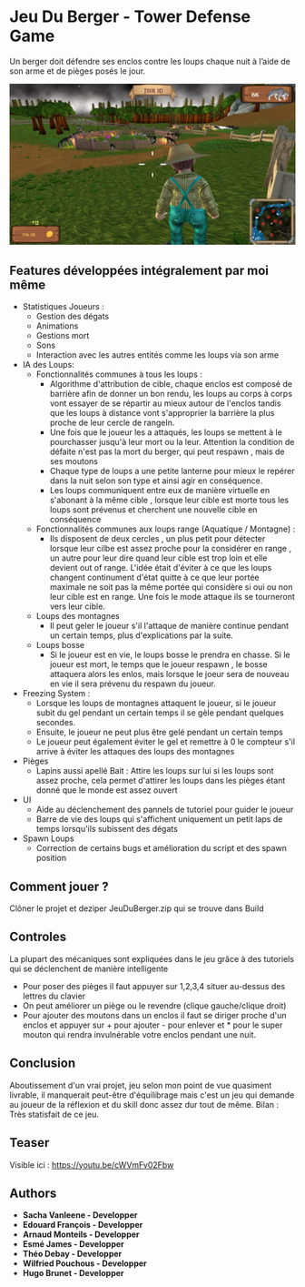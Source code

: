 # Jeu Du Berger - Tower Defense Game
Un berger doit défendre ses enclos contre les loups chaque nuit à l’aide de son arme et de pièges posés le jour.

![A screenshot](screenshot.png)




## Features développées intégralement par moi même 
- Statistiques Joueurs : 
	- Gestion des dégats
	- Animations
	- Gestions mort
  - Sons
  - Interaction avec les autres entités comme les loups via son arme
- IA des Loups:
  - Fonctionnalités communes à tous les loups : 
    - Algorithme d'attribution de cible, chaque enclos est composé de barrière afin de donner un bon rendu, les loups au corps à corps 
    vont essayer de se répartir au mieux autour de l'enclos tandis que les loups à distance vont s'approprier la barrière la plus
    proche de leur cercle de rangeIn.
    - Une fois que le joueur les a attaqués, les loups se mettent à le pourchasser jusqu'à leur mort ou la leur. Attention la condition de défaite n'est pas la mort du berger, qui peut respawn , mais de ses moutons
    - Chaque type de loups a une petite lanterne pour mieux le repérer dans la nuit selon son type et ainsi agir en conséquence.
    - Les loups communiquent entre eux de manière virtuelle en s'abonant à la même cible , lorsque leur cible est morte tous les loups
    sont prévenus et cherchent une nouvelle cible en conséquence
  - Fonctionnalités communes aux loups range (Aquatique / Montagne) :
    - Ils disposent de deux cercles , un plus petit pour détecter lorsque leur cilbe est assez proche pour la considérer en range
    , un autre pour leur dire quand leur cible est trop loin et elle devient out of range. L'idée était d'éviter à ce que les loups
    changent continument d'état quitte à ce que leur portée maximale ne soit pas la même portée qui considère si oui ou non leur 
    cible est en range. Une fois le mode attaque ils se tourneront vers leur cible.
  - Loups des montagnes
    - Il peut geler le joueur s'il l'attaque de manière continue pendant un certain temps, plus d'explications par la suite.
  - Loups bosse
    - Si le joueur est en vie, le loups bosse le prendra en chasse. Si le joueur est mort, le temps que le joueur respawn , le bosse attaquera alors les enlos, mais lorsque le joeur sera de nouveau en vie il sera prévenu du respawn du joueur.
- Freezing System : 
  - Lorsque les loups de montagnes attaquent le joueur, si le joueur subit du gel pendant un certain temps il se gèle pendant quelques secondes.
  - Ensuite, le joueur ne peut plus être gelé pendant un certain temps
  - Le joueur peut également éviter le gel et remettre à 0 le compteur s'il arrive à éviter les attaques des loups des montagnes
- Pièges
  - Lapins aussi apellé Bait : Attire les loups sur lui si les loups sont assez proche, cela permet d'attirer les loups dans les pièges étant donné
  que le monde est assez ouvert
- UI
  - Aide au déclenchement des pannels de tutoriel pour guider le joueur
  - Barre de vie des loups qui s'affichent uniquement un petit laps de temps lorsqu'ils subissent des dégats
- Spawn Loups
  - Correction de certains bugs et amélioration du script et des spawn position
## Comment jouer ?

Clôner le projet et deziper JeuDuBerger.zip qui se trouve dans Build
 
## Controles
La plupart des mécaniques sont expliquées dans le jeu grâce à des tutoriels qui se déclenchent de manière intelligente
- Pour poser des pièges il faut appuyer sur 1,2,3,4 situer au-dessus des lettres du clavier
- On peut améliorer un piège ou le revendre (clique gauche/clique droit)
- Pour ajouter des moutons dans un enclos  il faut se diriger proche d'un enclos et appuyer sur + pour ajouter - pour enlever
et * pour le super mouton qui rendra invulnérable votre enclos pendant une nuit.
## Conclusion
Aboutissement d'un vrai projet, jeu selon mon point de vue quasiment livrable, il manquerait peut-être d'équilibrage mais
c'est un jeu qui demande au joueur de la réflexion et du skill donc assez dur tout de même. Bilan : Très statisfait de ce jeu.

## Teaser
Visible ici : https://youtu.be/cWVmFv02Fbw

## Authors

* **Sacha Vanleene - Developper** 
* **Edouard François - Developper**
* **Arnaud Monteils - Developper**
* **Esmé James - Developper**
* **Théo Debay - Developper**
* **Wilfried Pouchous - Developper**
* **Hugo Brunet - Developper**
